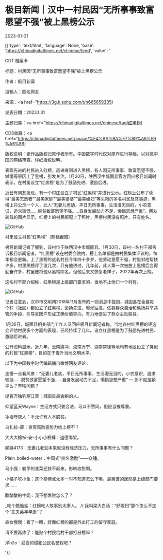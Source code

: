 # 极目新闻｜汉中一村民因“无所事事致富愿望不强”被上黑榜公示

2023-01-31

[{'type': 'text/html', 'language': None, 'base': 'https://chinadigitaltimes.net/chinese/feed', 'value': '

CDT 档案卡

标题：村民因“无所事事致富愿望不强”被上黑榜公示

作者：极目新闻

投稿人：匿名网友

来源：<a href="https://3g.k.sohu.com/t/n665659385)

发表日期：2023.1.31

主题归类：<a href="https://chinadigitaltimes.net/chinese/tag/红黑榜)

CDS收藏：<a href="https://chinadigitaltimes.net/space/%E4%BA%BA%E7%89%A9%E9%A6%86)

版权说明：该作品版权归原作者所有。中国数字时代仅对原作进行存档，以对抗中国的网络审查。详细版权说明。





表现先进的村民进入红榜，后进者则进入黑榜，有人因无所事事、致富愿望不强、懒惰等原因上了黑榜，引发关注。1月30日，陕西汉中城固县官方回应极目新闻时表示，在村里设立“红黑榜”是为了鼓励先进、激励后进。

近日有网友发现，有一个村庄设立了村民“红黑榜”并进行公示。红榜上公布了获得“最美志愿者”“最美家庭”“最美婆婆”“最美媳妇”等头衔的多名村民及其事迹，黑榜上只公示一个人，此人“无妻儿老幼，平日无所事事，生活漫无目的，小农意识，追求较低……脱贫致富愿望不强……自身发展动力不足，懒惰思想严重”。网友转载的图片显示，红榜上的村民都配上了照片，黑榜村民没有照片，只有姓名。

![GitHub](https://chinadigitaltimes.net/chinese/files/2023/01/image-1675143889869.png)

村里设立村民“红黑榜”（网络截图）

极目新闻记者了解到，该村位于陕西汉中市城固县。1月30日，该村一名村干部告诉极目新闻记者，“红黑榜”设在村委会院内，榜上名单都是由村民集体评议的，每年都会更新。上了黑榜的这名村民今年四十多岁，他劳动意愿不强，村里对他帮扶许多，村里黑榜评了没几次，只有他进过。几年前，此人第一次被放上黑榜后变得勤奋许多，村里便将他从黑榜除名，但他后来又恢复老样子，2022年再次上榜。

这名村干部介绍称，红黑榜是上级部门要求的，当地不止他们一个村有。

![GitHub](https://chinadigitaltimes.net/chinese/files/2023/01/image-1675144450768.png)



记者注意到，汉中市文明网2018年11月发布的一则消息中提到，城固县在全县每个村（社区）都设立了红黑榜，褒扬先进，曝光后进，依靠群众自治和惩扬并举共管的手段，引导贫困户形成正确价值导向，有力地促进了群众主动脱贫。

1月30日，城固县相关部门工作人员回应极目新闻记者称，当地各村红黑榜的评选会评估村民多个方面的表现，已经持续了几年。设立红黑榜是为了鼓励先进村民、激励后进者。

公开资料显示，近几年，云南腾冲、海南万宁、湖南常德等地均有地区设立了类似的村民“红黑榜”，目的在于提升当地文明水平。

以下为中国数字时代编辑摘自微博网友评论：



走慢一点看风景：“无妻儿老幼，平日无所事事，生活漫无目的，小农意识，追求较低……脱贫致富愿望不强……自身发展动力不足，懒惰思想严重” &#8212; 那不就是躺平么？有啥问题？

提百万独钓寒江雪：城固县最会躺的人。

仰望蓝天Wayne：生活方式只要合法，可以不赞同，但应当被尊重。

冰墙守夜人：不允许有人不脱贫。

乌扎拉-蒙：贪官腐败恶势力给上榜不？

大大大棉袄-安-小小小棉裤：道德绑架。

娣娣4173：无妻儿老幼本来就没有经济压力，无所事事有什么问题？

Plain_boiled-water：中国式“排名激励”——众锤。

马小强：躺平的韭菜还扶不起来，影响收割啊。

小橘子吃小鱼：这个榜槽点太多一时不知道怎么下嘴，最离谱的居然是上级部门要求……

酸酸酸的牛奶：我不想发财怎么了？

_吃个脆脆鲨：红榜吃人故事别太瘆人。 //  我叫梁大白话：“好媳妇”那个怎么不加个“丈夫英年早逝”？

森女慢慢：看了一眼，好像红榜的都是外出打工的留守家庭。

请不要再炸了：能贴个村民给村干部打分榜嘛？

洋h2o：妥妥的侵犯公民名誉权吧？

'}]
